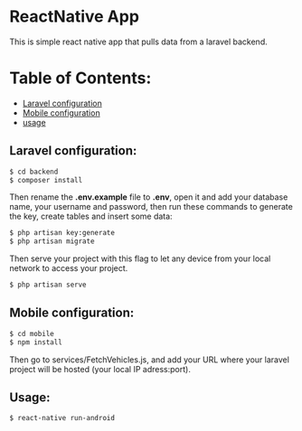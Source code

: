 # ReactNative App
This is  simple react native app that pulls data from a laravel backend.

# Table of Contents:
* [Laravel configuration](#laravel-configuration)
* [Mobile configuration](#mobile-configuration)
* [usage](#usage)

## Laravel configuration:
```sh
$ cd backend
$ composer install
```
Then rename the **.env.example** file to **.env**, open it and add your database name, your username and password, then run these commands to generate the key, create tables and insert some data:
```sh
$ php artisan key:generate
$ php artisan migrate 
```
Then serve your project with this flag to let any device from your local network to access your project.
```sh
$ php artisan serve
```
## Mobile configuration:
```sh
$ cd mobile
$ npm install
```
Then go to services/FetchVehicles.js, and add your URL where your laravel project will be hosted (your local IP adress:port).

## Usage:
```
$ react-native run-android
```


